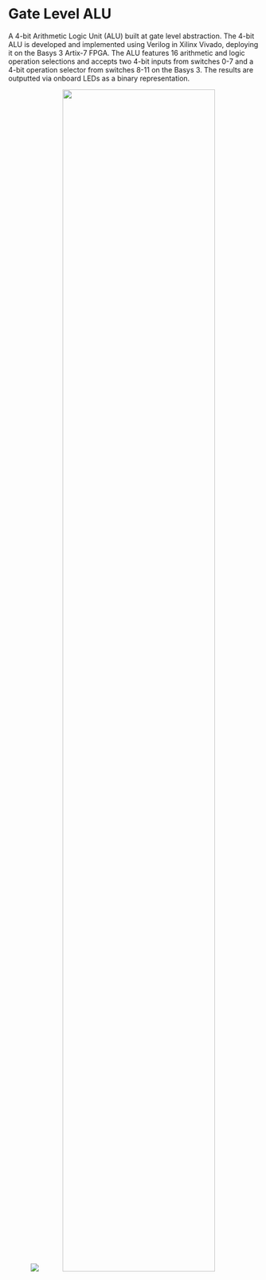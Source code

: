 # Gate Level ALU
A 4-bit Arithmetic Logic Unit (ALU) built at gate level abstraction. The 4-bit ALU is developed and implemented using Verilog in Xilinx Vivado, deploying it on the Basys 3 Artix-7 FPGA. The ALU features 16 arithmetic and logic operation selections and accepts two 4-bit inputs from switches 0-7 and a 4-bit operation selector from switches 8-11 on the Basys 3. The results are outputted via onboard LEDs as a binary representation.
<p align = "center">
  <img src="https://github.com/user-attachments/assets/c47646e8-a245-4177-aa36-4af61ead2b3c">
  <img src="https://github.com/user-attachments/assets/bd263540-4023-48f8-951b-384a885b3ee4" width = "78%" height = "78%">
</p>
